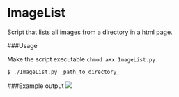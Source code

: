 ImageList
=========

Script that lists all images from a directory in a html page.

###Usage

Make the script executable
```chmod a+x ImageList.py``` 

```$ ./ImageList.py _path_to_directory_```

###Example output
![](https://raw.github.com/wiki/mficner/ImageList/files/example.png)
